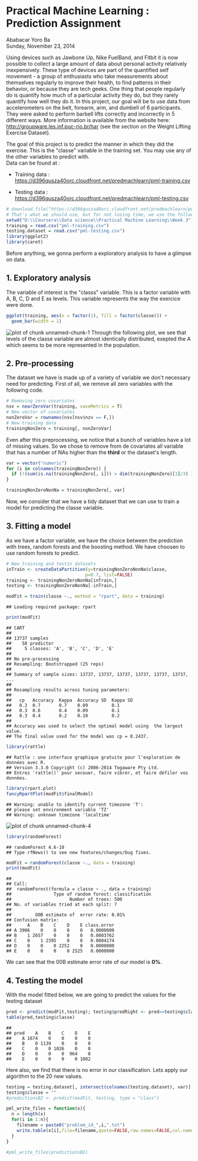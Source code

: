 # Practical Machine Learning : Prediction Assignment
Ababacar Yoro Ba  
Sunday, November 23, 2014  

  Using devices such as Jawbone Up, Nike FuelBand, and Fitbit it is now possible to collect a large amount of data about personal activity relatively inexpensively. These type of devices are part of the quantified self movement - a group of enthusiasts who take measurements about themselves regularly to improve their health, to find patterns in their behavior, or because they are tech geeks. One thing that people regularly do is quantify how much of a particular activity they do, but they rarely quantify how well they do it. In this project, our goal will be to use data from accelerometers on the belt, forearm, arm, and dumbell of 6 participants. They were asked to perform barbell lifts correctly and incorrectly in 5 different ways. More information is available from the website here: <http://groupware.les.inf.puc-rio.br/har> (see the section on the Weight Lifting Exercise Dataset).
  
 The goal of this project is to predict the manner in which they did the exercise. This is the "classe" variable in the training set. You may use any of the other variables to predict with.  
 Data can be found at  : 

* Training data : <https://d396qusza40orc.cloudfront.net/predmachlearn/pml-training.csv>

* Testing data : <https://d396qusza40orc.cloudfront.net/predmachlearn/pml-testing.csv>


```r
# download.file("https://d396qusza40orc.cloudfront.net/predmachlearn/pml-training.csv", destfile = "D:/")
# That's what we should use, but for not losing time, we use the following
setwd("D:\\Coursera\\Data science\\Practical Machine Learning\\Week 3")
training = read.csv("pml-training.csv")
testing.dataset = read.csv("pml-testing.csv")
library(ggplot2)
library(caret)
```

Before anything, we gonna perform a exploratory analysis to have a glimpse on data.

## 1. Exploratory analysis

The variable of interest is the "classs" variable. This is a factor variable with A, B, C, D and E as levels. This variable represents the way the exercice were done.

```r
ggplot(training, aes(x = factor(1), fill = factor(classe))) +
  geom_bar(width = 1)
```

![plot of chunk unnamed-chunk-1](./prediction_assignment_files/figure-html/unnamed-chunk-1.png) 
  Through the following plot, we see that levels of the classe variable are almost identically distributed, exepted the A which seems to be more represented in the population. 
  
## 2. Pre-processing

The dataset we have is made up of a variety of variable we don't necessary need for predicting. First of all, we remove all zero variables with the following code.


```r
# Removing zero covariates
nsv = nearZeroVar(training, saveMetrics = T)
# New vector of covariates
nonZeroVar = rownames(nsv[nsv$nzv == F,])
# New training data
trainingNonZero = training[, nonZeroVar]
```

Even after this preprocessing, we notice that a bunch of variables have a lot of missing values. So we chose to remove from de covariates all variable that has a number of NAs higher than the **third** or the dataset's length.


```r
var = vector("numeric")
for (i in colnames(trainingNonZero)) {
  if (!(sum(is.na(trainingNonZero[, i])) > dim(trainingNonZero)[1]/3) ) var = c(var, i)
}

trainingNonZeroNonNa = trainingNonZero[, var]
```

Now, we consider that we have a tidy dataset that we can use to train a model for predicting the classe variable.

## 3. Fitting a model

As we have a factor variable, we have the choice between the prediction with trees, random forests and the boosting method. We have choosen to use random forests to predict. 


```r
# New training and testin datasets
inTrain <- createDataPartition(y=trainingNonZeroNonNa$classe,
                              p=0.7, list=FALSE)
training <- trainingNonZeroNonNa[inTrain,]
testing <- trainingNonZeroNonNa[-inTrain,]

modFit = train(classe ~., method = "rpart", data = training)
```

```
## Loading required package: rpart
```

```r
print(modFit)
```

```
## CART 
## 
## 13737 samples
##    58 predictor
##     5 classes: 'A', 'B', 'C', 'D', 'E' 
## 
## No pre-processing
## Resampling: Bootstrapped (25 reps) 
## 
## Summary of sample sizes: 13737, 13737, 13737, 13737, 13737, 13737, ... 
## 
## Resampling results across tuning parameters:
## 
##   cp   Accuracy  Kappa  Accuracy SD  Kappa SD
##   0.2  0.7       0.7    0.09         0.1     
##   0.3  0.6       0.4    0.09         0.1     
##   0.3  0.4       0.2    0.10         0.2     
## 
## Accuracy was used to select the optimal model using  the largest value.
## The final value used for the model was cp = 0.2437.
```

```r
library(rattle)
```

```
## Rattle : une interface graphique gratuite pour l'exploration de données avec R.
## Version 3.3.0 Copyright (c) 2006-2014 Togaware Pty Ltd.
## Entrez 'rattle()' pour secouer, faire vibrer, et faire défiler vos données.
```

```r
library(rpart.plot)
fancyRpartPlot(modFit$finalModel)
```

```
## Warning: unable to identify current timezone 'T':
## please set environment variable 'TZ'
## Warning: unknown timezone 'localtime'
```

![plot of chunk unnamed-chunk-4](./prediction_assignment_files/figure-html/unnamed-chunk-4.png) 

```r
library(randomForest)
```

```
## randomForest 4.6-10
## Type rfNews() to see new features/changes/bug fixes.
```

```r
modFit = randomForest(classe ~., data = training)
print(modFit)
```

```
## 
## Call:
##  randomForest(formula = classe ~ ., data = training) 
##                Type of random forest: classification
##                      Number of trees: 500
## No. of variables tried at each split: 7
## 
##         OOB estimate of  error rate: 0.01%
## Confusion matrix:
##      A    B    C    D    E class.error
## A 3906    0    0    0    0   0.0000000
## B    1 2657    0    0    0   0.0003762
## C    0    1 2395    0    0   0.0004174
## D    0    0    0 2252    0   0.0000000
## E    0    0    0    0 2525   0.0000000
```

We can see that the 00B estimate error rate of our model is **0%**.

## 4. Testing the model

With the model fitted below, we are going to predict the values for the testing dataset


```r
pred <- predict(modFit,testing); testing$predRight <- pred==testing$classe
table(pred,testing$classe)
```

```
##     
## pred    A    B    C    D    E
##    A 1674    0    0    0    0
##    B    0 1139    0    0    0
##    C    0    0 1026    0    0
##    D    0    0    0  964    0
##    E    0    0    0    0 1082
```

Here also, we find that there is no error in our classification.
Lets apply our algorithm to the 20 new values.



```r
testing = testing.dataset[, intersect(colnames(testing.dataset), var)]
testing$classe = ""
#predictionsB2 <- predict(modFit, testing, type = "class")

pml_write_files = function(x){
  n = length(x)
  for(i in 1:n){
    filename = paste0("problem_id_",i,".txt")
    write.table(x[i],file=filename,quote=FALSE,row.names=FALSE,col.names=FALSE)
  }
}

#pml_write_files(predictionsB2)
```

